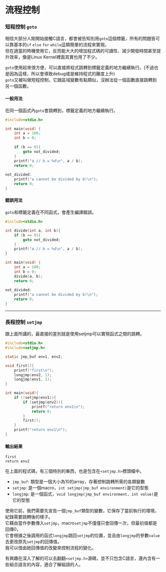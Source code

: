 # 流程控制
### 短程控制 `goto`
相信大部分人剛開始接觸C語言，都會被告知別用`goto`這個標籤，所有的問題皆可以靠基本的`if` `else` `for` `while`這類簡單的流程來實現。  
但在適當的時機使用它，反而能大大的增加程式碼的可讀性、減少開發時間甚至提升效率，像是Linux Kernel裡面其實也用了不少。

`goto`使用起來很方便，可以直接將程式跳轉到標籤定義的地方繼續執行。(不過也是因為這樣，所以會導致debug或是維持程式的難度上升)  
`goto`又被叫做短程控制，它跟區域變數有點類似，沒辦法從一個函數直接跳轉到另一個函數。
#### 一般用法
在同一個函式內`goto`會跳轉到，標籤定義的地方繼續執行。
```c
#include<stdio.h>

int main(void) {
    int a = 100;
    int b = 0;
    
    if (b == 0){
        goto not_divided;
    }
    printf("a // b = %d\n", a / b);
    return 0;
    
not_divided:
    printf("a cannot be divided by b!\n");
    return 0;
}
```
#### 錯誤用法
`goto`和標籤定義在不同函式，會產生編譯錯誤。
```c
#include<stdio.h>

int divide(int a, int b){
    if (b == 0){
        goto not_divided;
    }
    printf("a // b = %d\n", a / b);
}

int main(void) {
    int a = 100;
    int b = 0;
    divide(a, b);
    return 0;
    
not_divided:
    printf("a cannot be divided by b!\n");
    return 0;
}
```
___
### 長程控制 `setjmp`
跟上面所講的，最直接的差別就是使用setjmp可以實現函式之間的跳轉。  

```c
#include<stdio.h>
#include<setjmp.h>

static jmp_buf env1, env2;

void first(){
    printf("first\n");
    longjmp(env2, 1);
    longjmp(env1, 1);
}

int main(void){
    if (!setjmp(env1)){
        if (setjmp(env2)){
            printf("return env2\n");
            return 0;
        }
        first();
    }
    printf("return env1\n");
}
```
#### 輸出結果
```
first
return env2
```
在上面的程式碼，有三個特別的東西，也是包含在`<setjmp.h>`標頭檔中。  
- `jmp_buf`: 類型是一個大小為10的array，存著控制跳轉所需的各類變數
- `setjmp`: 是一個macro，`int setjmp(jmp_buf environment)`是它的型態
- `longjmp`: 是一個函式，`void longjmp(jmp_buf environment, int value)`是它的型態

使用它前，我們需要先宣告一個`jmp_buf`類型的變數，它保存了當前執行的環境，紀錄需要跳轉後的樣子。  
它藉由當作參數傳入`setjmp`，macro`setjmp`不僅僅只會回傳一次，但最初值都是回傳0，  
它會根據之後調用的函式`longjmp`跳回`setjmp`的位置，並且由`longjmp`的參數`value`去更改原先`setjmp`的回傳值。  
我可以借由她回傳值的改變來控制流程的變化。


有興趣在深入了解的可以去翻翻`<setjmp.h>`源碼，並不只包含C語言，還內含有一些組合語言的內容，適合了解組語的人。
